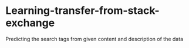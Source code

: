 # Learning-transfer-from-stack-exchange
Predicting the search tags from given content and description of the data  
